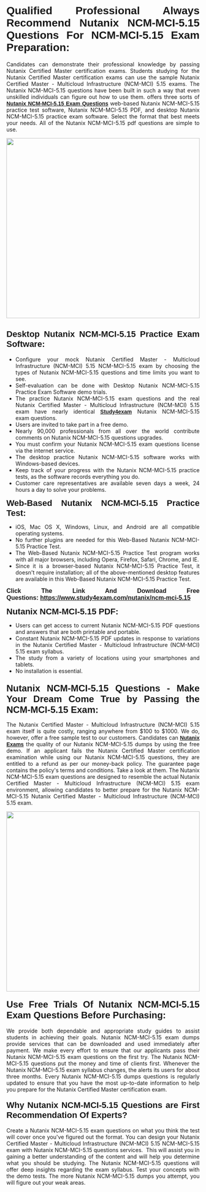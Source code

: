 <h1 style="text-align: justify;"><span style="font-family:Verdana,Geneva,sans-serif;"><strong>Qualified Professional Always Recommend Nutanix NCM-MCI-5.15 Questions For NCM-MCI-5.15 Exam Preparation:</strong></span></h1>

<p style="text-align: justify;">Candidates can demonstrate their professional knowledge by passing Nutanix Certified Master certification exams. Students studying for the Nutanix Certified Master certification exams can use the sample Nutanix Certified Master - Multicloud Infrastructure (NCM-MCI) 5.15 exams. The Nutanix NCM-MCI-5.15 questions have been built in such a way that even unskilled individuals can figure out how to use them. offers three sorts of <a href="https://www.study4exam.com/nutanix/ncm-mci-5.15" target="_blank"><span style="font-family:Verdana,Geneva,sans-serif;"><strong>Nutanix NCM-MCI-5.15 Exam Questions</strong></span></a> web-based Nutanix NCM-MCI-5.15 practice test software, Nutanix NCM-MCI-5.15 PDF, and desktop Nutanix NCM-MCI-5.15 practice exam software. Select the format that best meets your needs. All of the Nutanix NCM-MCI-5.15 pdf questions are simple to use.</p>

<p style="text-align: justify;"><a href="https://www.study4exam.com/nutanix/ncm-mci-5.15" target="_blank"><img alt="" src="https://www.thequestionanswers.com/wp-content/uploads/2022/02/imgpsh_fullsize_anim-1.webp" style="width: 100%; height: 470px;" /></a></p>

<h2 style="text-align: justify;"><span style="font-family:Verdana,Geneva,sans-serif;"><strong><span style="font-size:22px;">Desktop Nutanix NCM-MCI-5.15 Practice Exam Software:</span></strong></span></h2>

<ul>
	<li style="text-align: justify;">Configure your mock Nutanix Certified Master - Multicloud Infrastructure (NCM-MCI) 5.15 NCM-MCI-5.15 exam by choosing the types of Nutanix NCM-MCI-5.15 questions and time limits you want to see.</li>
	<li style="text-align: justify;">Self-evaluation can be done with Desktop Nutanix NCM-MCI-5.15 Practice Exam Software demo trials.</li>
	<li style="text-align: justify;">The practice Nutanix NCM-MCI-5.15 exam questions and the real Nutanix Certified Master - Multicloud Infrastructure (NCM-MCI) 5.15 exam have nearly identical <a href="https://www.study4exam.com/" target="_blank"><span style="font-family:Verdana,Geneva,sans-serif;"><strong>Study4exam</strong></span></a> Nutanix NCM-MCI-5.15 exam questions.</li>
	<li style="text-align: justify;">Users are invited to take part in a free demo.</li>
	<li style="text-align: justify;">Nearly 90,000 professionals from all over the world contribute comments on Nutanix NCM-MCI-5.15 questions upgrades.</li>
	<li style="text-align: justify;">You must confirm your Nutanix NCM-MCI-5.15 exam questions license via the internet service.</li>
	<li style="text-align: justify;">The desktop practice Nutanix NCM-MCI-5.15 software works with Windows-based devices.</li>
	<li style="text-align: justify;">Keep track of your progress with the Nutanix NCM-MCI-5.15 practice tests, as the software records everything you do.</li>
	<li style="text-align: justify;">Customer care representatives are available seven days a week, 24 hours a day to solve your problems.</li>
</ul>

<p style="text-align: justify;"><strong><span style="font-size:22px;"><span style="font-family:Verdana,Geneva,sans-serif;">Web-Based Nutanix NCM-MCI-5.15 Practice Test:</span></span></strong></p>

<ul>
	<li style="text-align: justify;">iOS, Mac OS X, Windows, Linux, and Android are all compatible operating systems.</li>
	<li style="text-align: justify;">No further plugins are needed for this Web-Based Nutanix NCM-MCI-5.15 Practice Test.</li>
	<li style="text-align: justify;">The Web-Based Nutanix NCM-MCI-5.15 Practice Test program works with all major browsers, including Opera, Firefox, Safari, Chrome, and IE.</li>
	<li style="text-align: justify;">Since it is a browser-based Nutanix NCM-MCI-5.15 Practice Test, it doesn't require installation; all of the above-mentioned desktop features are available in this Web-Based Nutanix NCM-MCI-5.15 Practice Test.</li>
</ul>

<p style="text-align: justify;"><span style="font-size:16px;"><span style="font-family:Tahoma,Geneva,sans-serif;"><strong>Click The Link And Download Free Questions:</strong> <strong><a href="https://www.study4exam.com/nutanix/ncm-mci-5.15" target="_blank">https://www.study4exam.com/nutanix/ncm-mci-5.15</a></strong></span></span></p>

<p style="text-align: justify;"><strong><span style="font-size:22px;"><span style="font-family:Verdana,Geneva,sans-serif;">Nutanix NCM-MCI-5.15 PDF:</span></span></strong></p>

<ul>
	<li style="text-align: justify;">Users can get access to current Nutanix NCM-MCI-5.15 PDF questions and answers that are both printable and portable.</li>
	<li style="text-align: justify;">Constant Nutanix NCM-MCI-5.15 PDF updates in response to variations in the Nutanix Certified Master - Multicloud Infrastructure (NCM-MCI) 5.15 exam syllabus.</li>
	<li style="text-align: justify;">The study from a variety of locations using your smartphones and tablets.</li>
	<li style="text-align: justify;">No installation is essential.</li>
</ul>

<h3 style="text-align: justify;"><span style="font-family:Verdana,Geneva,sans-serif;"><strong><span style="font-size:24px;">Nutanix NCM-MCI-5.15 Questions - Make Your Dream Come True by Passing the NCM-MCI-5.15 Exam:</span></strong></span></h3>

<p style="text-align: justify;">The Nutanix Certified Master - Multicloud Infrastructure (NCM-MCI) 5.15 exam itself is quite costly, ranging anywhere from $100 to $1000. We do, however, offer a free sample test to our customers. Candidates can <a href="https://www.study4exam.com/nutanix-exams" target="_blank"><span style="font-family:Verdana,Geneva,sans-serif;"><strong>Nutanix Exams</strong></span></a> the quality of our Nutanix NCM-MCI-5.15 dumps by using the free demo. If an applicant fails the Nutanix Certified Master certification examination while using our Nutanix NCM-MCI-5.15 questions, they are entitled to a refund as per our money-back policy. The guarantee page contains the policy's terms and conditions. Take a look at them. The Nutanix NCM-MCI-5.15 exam questions are designed to resemble the actual Nutanix Certified Master - Multicloud Infrastructure (NCM-MCI) 5.15 exam environment, allowing candidates to better prepare for the Nutanix NCM-MCI-5.15 Nutanix Certified Master - Multicloud Infrastructure (NCM-MCI) 5.15 exam.</p>

<p style="text-align: center;"><a href="https://www.study4exam.com/nutanix/ncm-mci-5.15" target="_blank"><img alt="" src="https://www.thequestionanswers.com/wp-content/uploads/2022/02/imgpsh_fullsize_anim.webp" style="width: 100%; height: 470px;" /></a></p>

<h4 style="text-align: justify;"><span style="font-family:Verdana,Geneva,sans-serif;"><strong><span style="font-size:24px;">Use Free Trials Of Nutanix NCM-MCI-5.15 Exam Questions Before Purchasing:</span></strong></span></h4>

<p style="text-align: justify;">We provide both dependable and appropriate study guides to assist students in achieving their goals. Nutanix NCM-MCI-5.15 exam dumps provide services that can be downloaded and used immediately after payment. We make every effort to ensure that our applicants pass their Nutanix NCM-MCI-5.15 exam questions on the first try. The Nutanix NCM-MCI-5.15 questions put the money and time of clients first. Whenever the Nutanix NCM-MCI-5.15 exam syllabus changes, the alerts its users for about three months. Every Nutanix NCM-MCI-5.15 dumps questions is regularly updated to ensure that you have the most up-to-date information to help you prepare for the Nutanix Certified Master certification exam.</p>

<h4 style="text-align: justify;"><strong><span style="font-family:Verdana,Geneva,sans-serif;"><span style="font-size:22px;">Why Nutanix NCM-MCI-5.15 Questions are First Recommendation Of Experts?</span></span></strong></h4>

<p style="text-align: justify;">Create a Nutanix NCM-MCI-5.15 exam questions on what you think the test will cover once you've figured out the format. You can design your Nutanix Certified Master - Multicloud Infrastructure (NCM-MCI) 5.15 NCM-MCI-5.15 exam with Nutanix NCM-MCI-5.15 questions services.  This will assist you in gaining a better understanding of the content and will help you determine what you should be studying. The Nutanix NCM-MCI-5.15 questions will offer deep insights regarding the exam syllabus. Test your concepts with the demo tests. The more Nutanix NCM-MCI-5.15 dumps you attempt, you will figure out your weak areas. </p>
